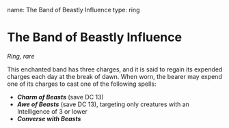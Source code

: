 name: The Band of Beastly Influence
type: ring

# The Band of Beastly Influence
_Ring, rare_

This enchanted band has three charges, and it is said to regain its expended charges each day at the break of dawn. When worn, the bearer may expend one of its charges to cast one of the following spells:

* **_Charm of Beasts_** (save DC 13)
* **_Awe of Beasts_** (save DC 13), targeting only creatures with an Intelligence of 3 or lower 
* **_Converse with Beasts_** 
